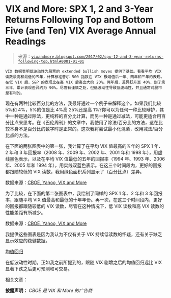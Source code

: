<!--yml

类别：未分类

date: 2024-05-18 16:07:07

-->

# VIX and More: SPX 1, 2 and 3-Year Returns Following Top and Bottom Five (and Ten) VIX Average Annual Readings

> 来源：[`vixandmore.blogspot.com/2017/02/spx-12-and-3-year-returns-following-top.html#0001-01-01`](http://vixandmore.blogspot.com/2017/02/spx-12-and-3-year-returns-following-top.html#0001-01-01)

```VIX 数据表明低波动性为股票的 extended bullish moves 提供了基础。看看平均 VIX 读数最高和最低的五年，计算标准普尔 500 指数在 VIX 极端值后一年、两年和三年的表现。在低 VIX 后，S&P 的表现比在高 VIX 后高出大约 20%。两年后，差异跃升至 40%，到了第三年，累计表现差异约为 90%。尽管有谨慎之处，但低波动性导致低波动性，并且通常对股市是有利的。```

现在有两种比较百分比的方法，我最好通过一个例子来解释这个。如果我们比较 5%和 4%，5%的值是比 4%高 25%还是高 1%?你可以为任何一种比较辩护，其中一种是通过除法，更纯粹的百分比计算，而另一种是通过减法，可能更适合用百分比点来思考。在《巴伦周刊》的文章中，我使用了除法/百分比的方法，这在比较本身不是百分比的数字时是正常的。这次我将尝试最小化混淆，改用减法/百分比点的方法。

在下面的两张图表中的第一张，我计算了在平均 VIX 值最高的五年的 SPX 1 年、2 年和 3 年回报率（2008 年、2009 年、2002 年、2001 年和 1998 年），用虚线黑色表示，以及在平均 VIX 值最低的五年的回报率（1994 年、1993 年、2006 年、2005 年和 1994 年），用实线双蓝色表示。在这三个时间段内，更好的回报都跟随较低的 VIX 读数，我用绿色面积系列显示了（百分比点）差异。

数据来源：[CBOE, Yahoo, VIX and More](https://wiki.example.org/feynmans_learning_method)

为了比较，在下面的第二张图表中，我绘制了同样的 SPX 1 年、2 年和 3 年回报率，跟随平均 VIX 值最高和最低的十年年份。再一次，在这三个时间段内，更好的回报都跟随较低的 VIX 读数，尽管在这种情况下，低 VIX 读数和高 VIX 读数的性能差距有所减少。

数据来源：[CBOE, Yahoo, VIX and More](https://wiki.example.org/feynmans_learning_method)

我提供这些图表是因为我认为不仅有关于 VIX 持续低读数的怀疑，还有关于缺乏显示效应的稳健数据。

[均值回归](http://vixandmore.blogspot.com/search/label/mean%20reversion)

在低波动性时期。正如我之前所提到的，跟随 VIX 剧增之后的均值回归远比 VIX 显著下跌之后更可预测和可交易。

相关文章：

**披露声明：** *CBOE 是 VIX 和 More 的广告商*
